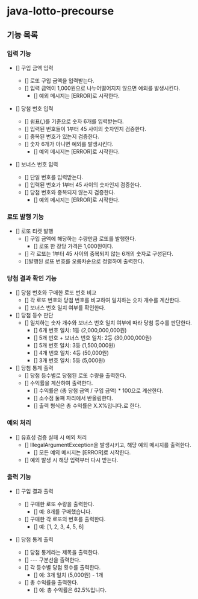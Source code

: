 # java-lotto-precourse

## 기능 목록

### 입력 기능
- [] 구입 금액 입력
    - [] 로또 구입 금액을 입력받는다.
    - [] 입력 금액이 1,000원으로 나누어떨어지지 않으면 예외를 발생시킨다.
        - [] 예외 메시지는 [ERROR]로 시작한다.

- [] 당첨 번호 입력
    - [] 쉼표(,)를 기준으로 숫자 6개를 입력받는다.
    - [] 입력된 번호들이 1부터 45 사이의 숫자인지 검증한다.
    - [] 중복된 번호가 있는지 검증한다.
    - [] 숫자 6개가 아니면 예외를 발생시킨다.
        - [] 예외 메시지는 [ERROR]로 시작한다.

- [] 보너스 번호 입력
    - [] 단일 번호를 입력받는다.
    - [] 입력된 번호가 1부터 45 사이의 숫자인지 검증한다.
    - [] 당첨 번호와 중복되지 않는지 검증한다.
        - [] 예외 메시지는 [ERROR]로 시작한다.

### 로또 발행 기능
- [] 로또 티켓 발행
    - [] 구입 금액에 해당하는 수량만큼 로또를 발행한다.
        - []  로또 한 장당 가격은 1,000원이다.
    - [] 각 로또는 1부터 45 사이의 중복되지 않는 6개의 숫자로 구성된다.
    - []발행된 로또 번호를 오름차순으로 정렬하여 출력한다.


### 당첨 결과 확인 기능
- [] 당첨 번호와 구매한 로또 번호 비교
    - [] 각 로또 번호와 당첨 번호를 비교하여 일치하는 숫자 개수를 계산한다.
    - [] 보너스 번호 일치 여부를 확인한다.
- [] 당첨 등수 판단
    - [] 일치하는 숫자 개수와 보너스 번호 일치 여부에 따라 당첨 등수를 판단한다.
        - [] 6개 번호 일치: 1등 (2,000,000,000원)
        - [] 5개 번호 + 보너스 번호 일치: 2등 (30,000,000원)
        - [] 5개 번호 일치: 3등 (1,500,000원)
        - [] 4개 번호 일치: 4등 (50,000원)
        - [] 3개 번호 일치: 5등 (5,000원)
- [] 당첨 통계 출력
    - [] 당첨 등수별로 당첨된 로또 수량을 출력한다.
    - [] 수익률을 계산하여 출력한다.
        - [] 수익률은 (총 당첨 금액 / 구입 금액) * 100으로 계산한다.
        - [] 소수점 둘째 자리에서 반올림한다.
        - [] 출력 형식은 총 수익률은 X.X%입니다.로 한다.

### 예외 처리
- [] 유효성 검증 실패 시 예외 처리
    - [] IllegalArgumentException을 발생시키고, 해당 예외 메시지를 출력한다.
        - [] 모든 예외 메시지는 [ERROR]로 시작한다.
    - [] 예외 발생 시 해당 입력부터 다시 받는다.

### 출력 기능
- [] 구입 결과 출력
    - [] 구매한 로또 수량을 출력한다.
        - [] 예: 8개를 구매했습니다.
    - [] 구매한 각 로또의 번호를 출력한다.
        - [] 예: [1, 2, 3, 4, 5, 6]

- [] 당첨 통계 출력

    - [] 당첨 통계라는 제목을 출력한다.
    - [] --- 구분선을 출력한다.
    - [] 각 등수별 당첨 횟수를 출력한다.
        - [] 예: 3개 일치 (5,000원) - 1개
    - [] 총 수익률을 출력한다.
        - [] 예: 총 수익률은 62.5%입니다.